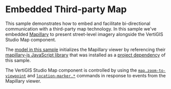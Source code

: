 # Embedded Third-party Map

This sample demonstrates how to embed and facilitate bi-directional communication with a third-party map technology. In this sample we've embedded [Mapillary](https://www.mapillary.com/) to present street-level imagery alongside the VertiGIS Studio Map component.

The [model in this sample](src/components/EmbeddedMap/EmbeddedMapModel.ts) initializes the Mapillary viewer by referencing their [mapillary-js JavaScript library](https://github.com/mapillary/mapillary-js) that was installed as a [project dependency](package.json) of this sample.

The VertiGIS Studio Map component is controlled by using the [`map.zoom-to-viewpoint`](https://developers.geocortex.com/docs/web/api-commands-operations-events#command-map.zoom-to-viewpoint) and [`location-marker.*`](https://developers.geocortex.com/docs/web/api-commands-operations-events#command-location-marker.create) commands in response to events from the Mapillary viewer.
